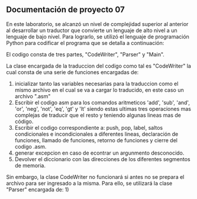 ## Documentación de proyecto 07

En este laboratorio, se alcanzó un nivel de complejidad superior al anterior al desarrollar un traductor que convierte un lenguaje de alto nivel a un lenguaje de bajo nivel. Para lograrlo, se utilizó el lenguaje de programación Python para codificar el programa que se detalla a continuación:

El codigo consta de tres partes, "CodeWriter", "Parser" y "Main".

La clase encargada de la traduccion del codigo como tal es "CodeWriter" la cual consta de una serie de funciones encargadas de:
  1) inicializar tanto las variables necesarias para la traduccion como el mismo archivo en el cual se va a cargar lo traducido, en este caso un archivo ".asm" 
  2) Escribir el codigo asm para los comandos aritmeticos 'add', 'sub', 'and', 'or', 'neg', 'not', 'eq', 'gt' y 'lt' siendo estas ultimas tres operaciones mas complejas de traducir que el resto y teniendo algunas lineas mas de código.
  3) Escribir el codigo correspondiente a: push, pop, label, saltos condicionales e incondicionales a diferentes lineas, declaración de funciones, llamado de funciones, retorno de funciones y cierre del codigo .asm.
  4) generar excepcion en caso de econtrar un argunmento desconocido.
  5) Devolver el diccionario con las direcciones de los diferentes segmentos de memoria.

Sin embargo, la clase CodeWriter no funcionará si antes no se prepara el archivo para ser ingresado a la misma. Para ello, se utilizará la clase "Parser" encargada de:
1) 
